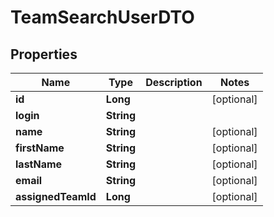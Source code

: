 

# TeamSearchUserDTO


## Properties

| Name | Type | Description | Notes |
|------------ | ------------- | ------------- | -------------|
|**id** | **Long** |  |  [optional] |
|**login** | **String** |  |  |
|**name** | **String** |  |  [optional] |
|**firstName** | **String** |  |  [optional] |
|**lastName** | **String** |  |  [optional] |
|**email** | **String** |  |  [optional] |
|**assignedTeamId** | **Long** |  |  [optional] |



